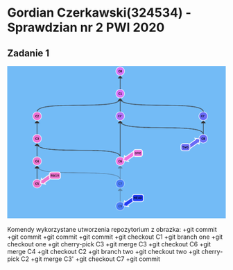 Gordian Czerkawski(324534) - Sprawdzian nr 2 PWI 2020
=======================
Zadanie 1
---------
![zadanie1](obrazek.png)

Komendy wykorzystane utworzenia repozytorium z obrazka:
+git commit
+git commit
+git commit
+git commit
+git checkout C1
+git branch one
+git checkout one
+git cherry-pick C3
+git merge C3
+git checkout C6
+git merge C4
+git checkout C2
+git branch two
+git checkout two
+git cherry-pick C2
+git merge C3'
+git checkout C7
+git commit
